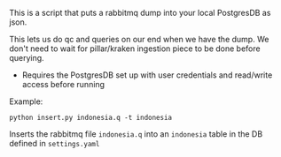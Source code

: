 This is a script that puts a rabbitmq dump into your local PostgresDB as json.

This lets us do qc and queries on our end when we have the dump.
We don't need to wait for pillar/kraken ingestion piece to be done before querying.

- Requires the PostgresDB set up with user credentials and read/write access before running

Example:

`python insert.py indonesia.q -t indonesia`

Inserts the rabbitmq file `indonesia.q` into an `indonesia` table in the DB defined in `settings.yaml`
